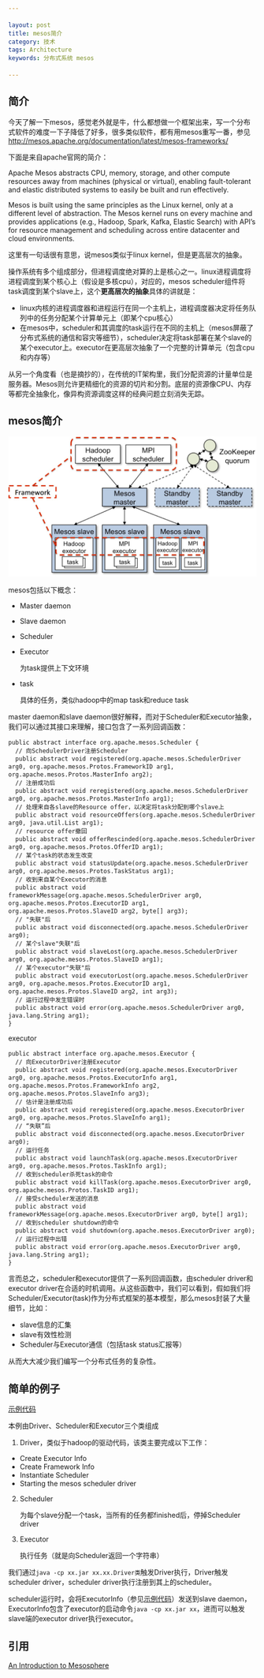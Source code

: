 ```yaml
---

layout: post
title: mesos简介
category: 技术
tags: Architecture
keywords: 分布式系统 mesos

---
```


## 简介

今天了解一下mesos，感觉老外就是牛，什么都想做一个框架出来，写一个分布式软件的难度一下子降低了好多，很多类似软件，都有用mesos重写一番，参见[http://mesos.apache.org/documentation/latest/mesos-frameworks/ ][]

下面是来自apache官网的简介：

Apache Mesos abstracts CPU, memory, storage, and other compute resources away from machines (physical or virtual), enabling fault-tolerant and elastic distributed systems to easily be built and run effectively.

Mesos is built using the same principles as the Linux kernel, only at a different level of abstraction. The Mesos kernel runs on every machine and provides applications (e.g., Hadoop, Spark, Kafka, Elastic Search) with API’s for resource management and scheduling across entire datacenter and cloud environments.

这里有一句话很有意思，说mesos类似于linux kernel，但是更高层次的抽象。

操作系统有多个组成部分，但进程调度绝对算的上是核心之一。linux进程调度将进程调度到某个核心上（假设是多核cpu），对应的，mesos scheduler组件将task调度到某个slave上，这个**更高层次的抽象**具体的讲就是：

- linux内核的进程调度器和进程运行在同一个主机上，进程调度器决定将任务队列中的任务分配某个计算单元上（即某个cpu核心）
- 在mesos中，scheduler和其调度的task运行在不同的主机上（mesos屏蔽了分布式系统的通信和容灾等细节），scheduler决定将task部署在某个slave的某个executor上。executor在更高层次抽象了一个完整的计算单元（包含cpu和内存等）


从另一个角度看（也是摘抄的），在传统的IT架构里，我们分配资源的计量单位是服务器。Mesos则允许更精细化的资源的切片和分割。底层的资源像CPU、内存等都完全抽象化，像异构资源调度这样的经典问题立刻消失无踪。


## mesos简介

![Alt text](/public/upload/architecture/mesos.jpg)


mesos包括以下概念：

- Master daemon
- Slave daemon
- Scheduler 
- Executor    

    为task提供上下文环境
- task        

    具体的任务，类似hadoop中的map task和reduce task


master daemon和slave daemon很好解释，而对于Scheduler和Executor抽象，我们可以通过其接口来理解，接口包含了一系列回调函数：


    public abstract interface org.apache.mesos.Scheduler {
      // 向SchedulerDriver注册Scheduler
      public abstract void registered(org.apache.mesos.SchedulerDriver arg0, org.apache.mesos.Protos.FrameworkID arg1, org.apache.mesos.Protos.MasterInfo arg2);
      // 注册成功后
      public abstract void reregistered(org.apache.mesos.SchedulerDriver arg0, org.apache.mesos.Protos.MasterInfo arg1);
      // 处理来自各slave的Resource offer，以决定将task分配到哪个slave上
      public abstract void resourceOffers(org.apache.mesos.SchedulerDriver arg0, java.util.List arg1);
      // resource offer撤回
      public abstract void offerRescinded(org.apache.mesos.SchedulerDriver arg0, org.apache.mesos.Protos.OfferID arg1);
      // 某个task的状态发生改变
      public abstract void statusUpdate(org.apache.mesos.SchedulerDriver arg0, org.apache.mesos.Protos.TaskStatus arg1);
      // 收到来自某个Executor的消息
      public abstract void frameworkMessage(org.apache.mesos.SchedulerDriver arg0, org.apache.mesos.Protos.ExecutorID arg1, org.apache.mesos.Protos.SlaveID arg2, byte[] arg3);
      // "失联"后
      public abstract void disconnected(org.apache.mesos.SchedulerDriver arg0);
      // 某个slave"失联"后
      public abstract void slaveLost(org.apache.mesos.SchedulerDriver arg0, org.apache.mesos.Protos.SlaveID arg1);
      // 某个executor"失联"后
      public abstract void executorLost(org.apache.mesos.SchedulerDriver arg0, org.apache.mesos.Protos.ExecutorID arg1, org.apache.mesos.Protos.SlaveID arg2, int arg3);
      // 运行过程中发生错误时
      public abstract void error(org.apache.mesos.SchedulerDriver arg0, java.lang.String arg1);
    }

executor

    public abstract interface org.apache.mesos.Executor {
      // 向ExecutorDriver注册Executor
      public abstract void registered(org.apache.mesos.ExecutorDriver arg0, org.apache.mesos.Protos.ExecutorInfo arg1, org.apache.mesos.Protos.FrameworkInfo arg2, org.apache.mesos.Protos.SlaveInfo arg3);
      // 估计是注册成功后
      public abstract void reregistered(org.apache.mesos.ExecutorDriver arg0, org.apache.mesos.Protos.SlaveInfo arg1);
      // “失联”后
      public abstract void disconnected(org.apache.mesos.ExecutorDriver arg0);
      // 运行任务
      public abstract void launchTask(org.apache.mesos.ExecutorDriver arg0, org.apache.mesos.Protos.TaskInfo arg1);
      // 收到scheduler杀死task的命令
      public abstract void killTask(org.apache.mesos.ExecutorDriver arg0, org.apache.mesos.Protos.TaskID arg1);
      // 接受scheduler发送的消息
      public abstract void frameworkMessage(org.apache.mesos.ExecutorDriver arg0, byte[] arg1);
      // 收到scheduler shutdown的命令
      public abstract void shutdown(org.apache.mesos.ExecutorDriver arg0);
      // 运行过程中出错
      public abstract void error(org.apache.mesos.ExecutorDriver arg0, java.lang.String arg1);
    }


言而总之，scheduler和executor提供了一系列回调函数，由scheduler driver和executor driver在合适的时机调用。从这些函数中，我们可以看到，假如我们将Scheduler/Executor(task)作为分布式框架的基本模型，那么mesos封装了大量细节，比如：

- slave信息的汇集
- slave有效性检测
- Scheduler与Executor通信（包括task status汇报等）

从而大大减少我们编写一个分布式任务的复杂性。

## 简单的例子

[示例代码][]

本例由Driver、Scheduler和Executor三个类组成

1. Driver，类似于hadoop的驱动代码，该类主要完成以下工作：
 - Create Executor Info
 - Create Framework Info
 - Instantiate Scheduler
 - Starting the mesos scheduler driver
  
2. Scheduler

    为每个slave分配一个task，当所有的任务都finished后，停掉Scheduler driver
    
3. Executor

    执行任务（就是向Scheduler返回一个字符串）

我们通过`java -cp xx.jar xx.xx.Driver类`触发Driver执行，Driver触发scheduler driver，scheduler driver执行注册到其上的scheduler。

scheduler运行时，会将ExecutorInfo（参见[示例代码][]）发送到slave daemon，ExecutorInfo包含了executor的启动命令`java -cp xx.jar xx`，进而可以触发slave端的executor driver执行executor。


## 引用

[An Introduction to Mesosphere][]











[An Introduction to Mesosphere]: https://www.digitalocean.com/community/tutorials/an-introduction-to-mesosphere
[http://mesos.apache.org/documentation/latest/mesos-frameworks/ ]: http://mesos.apache.org/documentation/latest/mesos-frameworks/ 
[示例代码]: https://github.com/qiankunli/mesos/